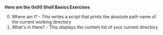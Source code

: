 __Here are the 0x00 Shell Basics Exercises__

0. Where am I? - This writes a script that prints the absolute path name of the current working directory
1. What's in there? - This displays the content list of your current directory
